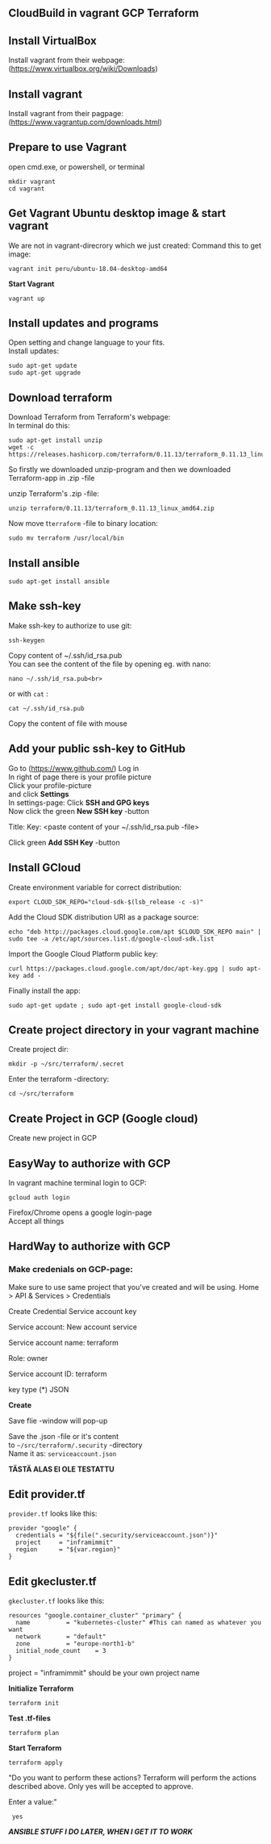 
## CloudBuild in vagrant GCP Terraform

## Install VirtualBox

Install vagrant from their webpage:
(https://www.virtualbox.org/wiki/Downloads)

## Install vagrant

Install vagrant from their pagpage:
(https://www.vagrantup.com/downloads.html)


## Prepare to use Vagrant

open cmd.exe, or powershell, or terminal

```
mkdir vagrant
cd vagrant
```

## Get Vagrant Ubuntu desktop image & start vagrant

We are not in vagrant-direcrory which we just created:
Command this to get image:

```
vagrant init peru/ubuntu-18.04-desktop-amd64
```
**Start Vagrant**

```
vagrant up
```

## Install updates and programs

Open setting and change language to your fits.<br>
Install updates: <br>
```
sudo apt-get update
sudo apt-get upgrade
```
## Download terraform

Download Terraform from Terraform's webpage: <br>
In terminal do this: <br>
```
sudo apt-get install unzip
wget -c https://releases.hashicorp.com/terraform/0.11.13/terraform_0.11.13_linux_amd64.zip
```

So firstly we downloaded unzip-program and then we downloaded Terraform-app in .zip -file

unzip Terraform's .zip -file: <br>
```
unzip terraform/0.11.13/terraform_0.11.13_linux_amd64.zip
```

Now move t```terraform``` -file to binary location:<br>
```
sudo mv terraform /usr/local/bin
```

## Install ansible

```
sudo apt-get install ansible
```

## Make ssh-key

Make ssh-key to authorize to use git:

```
ssh-keygen
```

Copy content of ~/.ssh/id_rsa.pub <br>
You can see the content of the file by opening eg. with nano: <br>
```
nano ~/.ssh/id_rsa.pub<br>
``` 
or with ```cat``` : <br>
```
cat ~/.ssh/id_rsa.pub
```

Copy the content of file with mouse

## Add your public ssh-key to GitHub

Go to (https://www.github.com/)
Log in <br>
In right of page there is your profile picture<br>
Click your profile-picture<br>
and click **Settings** <br>
In settings-page:
Click **SSH and GPG keys** <br>
Now click the green **New SSH key** -button <br>

Title:
    <enter name of your computer here>
Key:
    <paste content of your ~/.ssh/id_rsa.pub -file>

Click green **Add SSH Key** -button


## Install GCloud


Create environment variable for correct distribution: <br>
```
export CLOUD_SDK_REPO="cloud-sdk-$(lsb_release -c -s)"
```

Add the Cloud SDK distribution URI as a package source: <br>
```
echo "deb http://packages.cloud.google.com/apt $CLOUD_SDK_REPO main" | sudo tee -a /etc/apt/sources.list.d/google-cloud-sdk.list
```

Import the Google Cloud Platform public key: <br>
```
curl https://packages.cloud.google.com/apt/doc/apt-key.gpg | sudo apt-key add -

```
Finally install the app: <br>
```
sudo apt-get update ; sudo apt-get install google-cloud-sdk
```
## Create project directory in your vagrant machine

Create project dir: <br>
```
mkdir -p ~/src/terraform/.secret
```
Enter the terraform -directory: <br>
```
cd ~/src/terraform
```

## Create Project in GCP (Google cloud)

Create new project in GCP


## EasyWay to authorize with GCP

In vagrant machine terminal
login to GCP:

```
gcloud auth login
```
Firefox/Chrome opens a google login-page<br>
Accept all things

## HardWay to authorize with GCP

### Make credenials on GCP-page:

Make sure to use same project that you've created and will be using.
Home > API & Services > Credentials

Create Credential
Service account key

Service account:
    New account service

Service account name:
    terraform

Role:
    owner

Service account ID:
    terraform

key type
(*) JSON

**Create**

Save flie -window will pop-up

Save the .json -file or it's content <br>
to ``` ~/src/terraform/.security ``` -directory <br>
Name it as: ```serviceaccount.json```

**TÄSTÄ ALAS EI OLE TESTATTU**
## Edit provider.tf

```provider.tf``` looks like this:

```
provider "google" {
  credentials = "${file(".security/serviceaccount.json")}"
  project     = "inframimmit"
  region      = "${var.region}"
}
```

## Edit gkecluster.tf

```gkecluster.tf``` looks like this:

```
resources "google.container_cluster" "primary" {
  name			= "kubernetes-cluster" #This can named as whatever you want
  network		= "default"
  zone			= "europe-north1-b"
  initial_node_count	= 3
}
```

project = "inframimmit" should be your own project name

**Initialize Terraform**

```
terraform init
```

**Test .tf-files**

```
terraform plan
```

**Start Terraform**

```
terraform apply
```

"Do you want to perform these actions?
  Terraform will perform the actions described above.
  Only yes will be accepted to approve.

  Enter a value:"

``` yes```


***ANSIBLE STUFF I DO LATER, WHEN I GET IT TO WORK***

